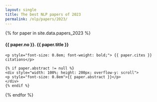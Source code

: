 ```yaml
---
layout: single
title: The best NLP papers of 2023
permalink: /nlp/papers/2023/
---
```


<div>
{% for paper in site.data.papers_2023 %}
    <h4>{{ paper.no }}. <a href="{{ paper.url }}" style="text-decoration:none">{{ paper.title }}</a></h4>

    <p style="font-size: 0.8em; font-weight: bold;"> {{ paper.cites }} citations</p>

    {% if paper.abstract != null %}
    <div style="width: 100%; height: 200px; overflow-y: scroll">
    <p style="font-size: 0.8em">{{ paper.abstract }}</p>
    </div>
    {% endif %}
{% endfor %}
</div>

